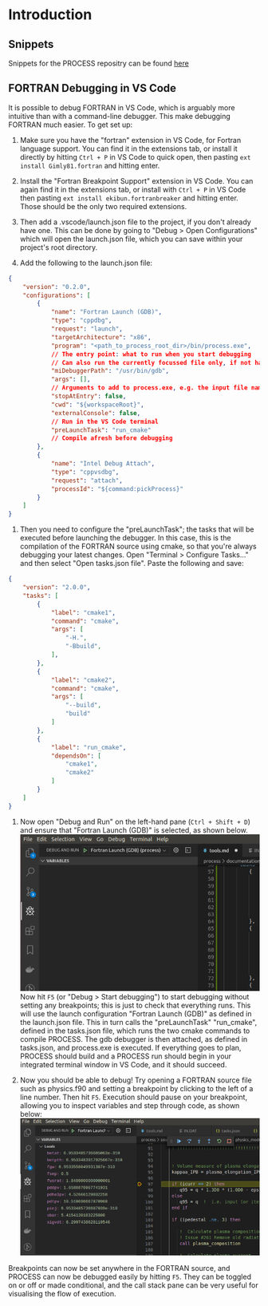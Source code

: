 # Introduction

## Snippets

Snippets for the PROCESS repositry can be found 
[here](https://git.ccfe.ac.uk/process/process/snippets)

## FORTRAN Debugging in VS Code
It is possible to debug FORTRAN in VS Code, which is arguably more intuitive than with a command-line debugger. This make debugging FORTRAN much easier. To get set up:

1. Make sure you have the "fortran" extension in VS Code, for Fortran language support. You can find it in the extensions tab, or install it directly by hitting `Ctrl + P` in VS Code to quick open, then pasting `ext install Gimly81.fortran` and hitting enter.

1. Install the "Fortran Breakpoint Support" extension in VS Code. You can again find it in the extensions tab, or install with `Ctrl + P` in VS Code then pasting `ext install ekibun.fortranbreaker` and hitting enter. Those should be the only two required extensions.

1. Then add a .vscode/launch.json file to the project, if you don't already have one. This can be done by going to "Debug > Open Configurations" which will open the launch.json file, which you can save within your project's root directory.

1. Add the following to the launch.json file:
```json
{
    "version": "0.2.0",
    "configurations": [
        {
            "name": "Fortran Launch (GDB)",
            "type": "cppdbg",
            "request": "launch",
            "targetArchitecture": "x86",
            "program": "<path_to_process_root_dir>/bin/process.exe",
            // The entry point: what to run when you start debugging
            // Can also run the currently focussed file only, if not hardcoded
            "miDebuggerPath": "/usr/bin/gdb",
            "args": [],
            // Arguments to add to process.exe, e.g. the input file name
            "stopAtEntry": false,
            "cwd": "${workspaceRoot}",
            "externalConsole": false,
            // Run in the VS Code terminal
            "preLaunchTask": "run_cmake"
            // Compile afresh before debugging
        },
        {
            "name": "Intel Debug Attach",
            "type": "cppvsdbg",
            "request": "attach",
            "processId": "${command:pickProcess}"
        }
    ]
}
```

1. Then you need to configure the "preLaunchTask"; the tasks that will be executed before launching the debugger. In this case, this is the compilation of the FORTRAN source using cmake, so that you're always debugging your latest changes. Open "Terminal > Configure Tasks..." and then select "Open tasks.json file". Paste the following and save:
```json
{
    "version": "2.0.0",
    "tasks": [
        {
            "label": "cmake1",
            "command": "cmake",
            "args": [
                "-H.",
                "-Bbuild",
            ],
        },
        {
            "label": "cmake2",
            "command": "cmake",
            "args": [
                "--build",
                "build"
            ]
        },
        {
            "label": "run_cmake",
            "dependsOn": [
                "cmake1",
                "cmake2"
            ]
        }
    ]
}
```

1. Now open "Debug and Run" on the left-hand pane (`Ctrl + Shift + D`) and ensure that "Fortran Launch (GDB)" is selected, as shown below.
![Select debugger](../img/selectDebugger.png)
Now hit `F5` (or "Debug > Start debugging") to start debugging without setting any breakpoints; this is just to check that everything runs. This will use the launch configuration "Fortran Launch (GDB)" as defined in the launch.json file. This in turn calls the "preLaunchTask" "run_cmake", defined in the tasks.json file, which runs the two cmake commands to compile PROCESS. The gdb debugger is then attached, as defined in tasks.json, and process.exe is executed. If everything goes to plan, PROCESS should build and a PROCESS run should begin in your integrated terminal window in VS Code, and it should succeed.

1. Now you should be able to debug! Try opening a FORTRAN source file such as physics.f90 and setting a breakpoint by clicking to the left of a line number. Then hit `F5`. Execution should pause on your breakpoint, allowing you to inspect variables and step through code, as shown below:
![Breakpoint hit](../img/breakpoint.png)

Breakpoints can now be set anywhere in the FORTRAN source, and PROCESS can now be debugged easily by hitting `F5`. They can be toggled on or off or made conditional, and the call stack pane can be very useful for visualising the flow of execution.